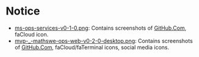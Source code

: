 # Notice

- [ms-ops-services-v0-1-0.png](ms-ops-services-v0-1-0.png): Contains screenshots
  of [GitHub.Com](https://github.com), faCloud icon.
- [mvp-_-mathswe-ops-web-v0-2-0-desktop.png](mvp-_-mathswe-ops-web-v0-2-0-desktop.png):
  Contains screenshots of [GitHub.Com](https://github.com), faCloud/faTerminal
  icons, social media icons.